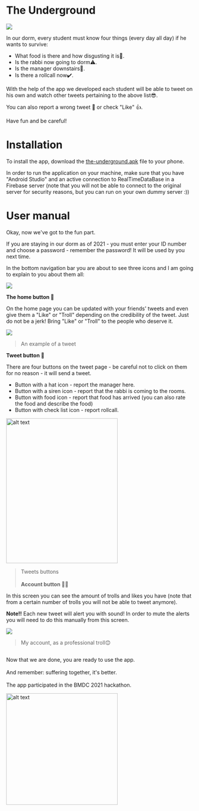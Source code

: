 # The Underground

![](https://github.com/itsikshteinberger/the-underground/blob/master/FinalProject/app/src/main/res/drawable/Drawing-4.sketchpad.png)

In our dorm, every student must know four things (every day all day) if he wants to survive:

- What food is there and how disgusting it is:vomiting_face:.
- Is the rabbi now going to dorm:warning:.
- Is the manager downstairs:rotating_light:.
- Is there a rollcall now:heavy_check_mark:.

With the help of the app we developed each student will be able to tweet on his own and watch other tweets pertaining to the above list:sunglasses:.

You can also report a wrong tweet :poop: or check "Like" :thumbsup:.

Have fun and be careful!

# Installation

To install the app, download the [the-underground.apk](https://github.com/itsikshteinberger/the-underground/blob/master/FinalProject/the-underground.apk) file to your phone.

In order to run the application on your machine, make sure that you have "Android Studio" and an active connection to RealTimeDataBase in a Firebase server (note that you will not be able to connect to the original server for security reasons, but you can run on your own dummy server :))

# User manual

Okay, now we've got to the fun part.

If you are staying in our dorm as of 2021 - you must enter your ID number and choose a password - remember the password! It will be used by you next time.

In the bottom navigation bar you are about to see three icons and I am going to explain to you about them all:

![](https://github.com/itsikshteinberger/the-underground/blob/master/FinalProject/app/src/main/res/drawable/1b1ac2ef-7cbc-4429-970a-29c5ab338ccf.jpg)

**The home button :house_with_garden:**

On the home page you can be updated with your friends' tweets and even give them a "Like" or "Troll" depending on the credibility of the tweet.
Just do not be a jerk! Bring "Like" or "Troll" to the people who deserve it.

![](https://github.com/itsikshteinberger/the-underground/blob/master/FinalProject/app/src/main/res/drawable/863898d3-35f2-45e4-bed5-bc3726529c55.jpg)

>An example of a tweet

**Tweet button :baby_chick:**

There are four buttons on the tweet page - be careful not to click on them for no reason - it will send a tweet.

- Button with a hat icon - report the manager here.
- Button with a siren icon - report that the rabbi is coming to the rooms.
- Button with food icon - report that food has arrived (you can also rate the food and describe the food)
- Button with check list icon - report rollcall.


<img src="https://github.com/itsikshteinberger/the-underground/blob/master/FinalProject/app/src/main/res/drawable/7f56fd4a-b60c-4493-9855-c85180d7f021.jpg" alt="alt text" width="300" height="390">

>Tweets buttons
<br></br>
**Account button :frowning_man:**

In this screen you can see the amount of trolls and likes you have (note that from a certain number of trolls you will not be able to tweet anymore).

**Note:bangbang:** Each new tweet will alert you with sound! In order to mute the alerts you will need to do this manually from this screen.

![](https://github.com/itsikshteinberger/the-underground/blob/master/FinalProject/app/src/main/res/drawable/7f49a910-edea-4175-aebd-2cbc97d94b8c.jpg)

>My account, as a professional troll:blush:

##

Now that we are done, you are ready to use the app. <br></br>
And remember: suffering together, it's better.  <br></br>
The app participated in the BMDC 2021 hackathon.


<img src="https://github.com/itsikshteinberger/the-underground/blob/master/FinalProject/app/src/main/res/drawable/main.png" alt="alt text" width="300" height="300">
